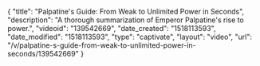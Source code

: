 {
    "title": "Palpatine's Guide: From Weak to Unlimited Power in Seconds",
    "description": "A thorough summarization of Emperor Palpatine's rise to power.",
    "videoid": "139542669",
    "date_created": "1518113593",
    "date_modified": "1518113593",
    "type": "captivate",
    "layout": "video",
    "url": "\/v\/palpatine-s-guide-from-weak-to-unlimited-power-in-seconds\/139542669"
}